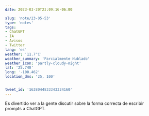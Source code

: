 ```yaml
---
date: 2023-03-20T23:09:16-06:00

slug: 'note/23-05-53'
type: 'notes'
tags:
- ChatGPT
- IA
- Avisos
- Twitter
lang: 'es'
weather: '11.7°C'
weather_summary: 'Parcialmente Nublado'
weather_icon: 'partly-cloudy-night'
lat: '25.748'
long: '-100.462'
location_dms: '25, 100'


tweet_id: '1638044833343324160'
---
```

Es divertido ver a la gente discutir sobre la forma correcta de escribir prompts a ChatGPT.